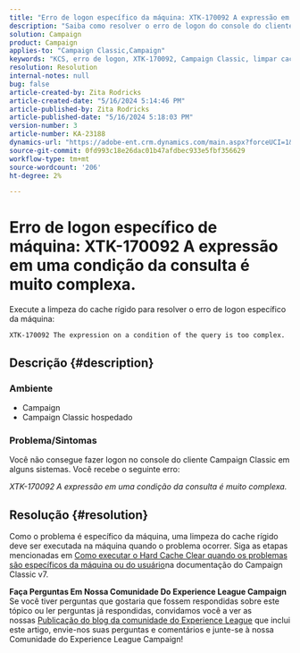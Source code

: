 ```yaml
---
title: "Erro de logon específico da máquina: XTK-170092 A expressão em uma condição da consulta é muito complexa."
description: "Saiba como resolver o erro de logon do console do cliente Campaign Classic específico da máquina."
solution: Campaign
product: Campaign
applies-to: "Campaign Classic,Campaign"
keywords: "KCS, erro de logon, XTK-170092, Campaign Classic, limpar cache de disco rígido"
resolution: Resolution
internal-notes: null
bug: false
article-created-by: Zita Rodricks
article-created-date: "5/16/2024 5:14:46 PM"
article-published-by: Zita Rodricks
article-published-date: "5/16/2024 5:18:03 PM"
version-number: 3
article-number: KA-23188
dynamics-url: "https://adobe-ent.crm.dynamics.com/main.aspx?forceUCI=1&pagetype=entityrecord&etn=knowledgearticle&id=d0fb31c5-a713-ef11-9f89-6045bd0298d4"
source-git-commit: 0fd993c18e26dac01b47afdbec933e5fbf356629
workflow-type: tm+mt
source-wordcount: '206'
ht-degree: 2%

---
```


# Erro de logon específico de máquina: XTK-170092 A expressão em uma condição da consulta é muito complexa.


Execute a limpeza do cache rígido para resolver o erro de logon específico da máquina:




```
XTK-170092 The expression on a condition of the query is too complex.
```




## Descrição {#description}


### <b>Ambiente</b>

- Campaign
- Campaign Classic hospedado




### <b>Problema/Sintomas</b>

Você não consegue fazer logon no console do cliente Campaign Classic em alguns sistemas. Você recebe o seguinte erro:

*XTK-170092 A expressão em uma condição da consulta é muito complexa.*


## Resolução {#resolution}


Como o problema é específico da máquina, uma limpeza do cache rígido deve ser executada na máquina quando o problema ocorrer. Siga as etapas mencionadas em [Como executar o Hard Cache Clear quando os problemas são específicos da máquina ou do usuário](https://experienceleague.adobe.com/docs/campaign-classic/using/getting-started/starting-with-adobe-campaign/faq/faq-campaign-config.html#perform-hard-cache-clear)na documentação do Campaign Classic v7.


<b>Faça Perguntas Em Nossa Comunidade Do Experience League Campaign</b>
Se você tiver perguntas que gostaria que fossem respondidas sobre este tópico ou ler perguntas já respondidas, convidamos você a ver as nossas [Publicação do blog da comunidade do Experience League](https://experienceleaguecommunities.adobe.com/t5/adobe-campaign-classic-blogs/introducing-top-kcs-articles-curated-for-your-troubleshooting/bc-p/672426#M132 "Seguir link") que inclui este artigo, envie-nos suas perguntas e comentários e junte-se à nossa Comunidade do Experience League Campaign!
